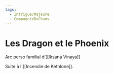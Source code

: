 ```yaml
---
tags:
  - Intrigue/Majeure
  - CompagnieDuChaos
---
```


# Les Dragon et le Phoenix
Arc perso familial d’[[Iksana Vinaya]]

Suite à l'[[Incendie de Kethlone]].